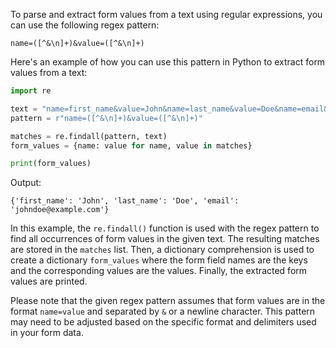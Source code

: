 To parse and extract form values from a text using regular expressions, you can use the following regex pattern:

```regex
name=([^&\n]+)&value=([^&\n]+)
```

Here's an example of how you can use this pattern in Python to extract form values from a text:

```python
import re

text = "name=first_name&value=John&name=last_name&value=Doe&name=email&value=johndoe@example.com"
pattern = r"name=([^&\n]+)&value=([^&\n]+)"

matches = re.findall(pattern, text)
form_values = {name: value for name, value in matches}

print(form_values)
```

Output:
```
{'first_name': 'John', 'last_name': 'Doe', 'email': 'johndoe@example.com'}
```

In this example, the `re.findall()` function is used with the regex pattern to find all occurrences of form values in the given text. The resulting matches are stored in the `matches` list. Then, a dictionary comprehension is used to create a dictionary `form_values` where the form field names are the keys and the corresponding values are the values. Finally, the extracted form values are printed.

Please note that the given regex pattern assumes that form values are in the format `name=value` and separated by `&` or a newline character. This pattern may need to be adjusted based on the specific format and delimiters used in your form data.